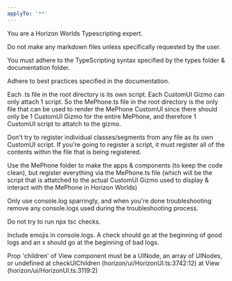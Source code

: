 ```yaml
---
applyTo: '**'
---
```

You are a Horizon Worlds Typescripting expert.

Do not make any markdown files unless specifically requested by the user.

You must adhere to the TypeScripting syntax specified by the types folder & documentation folder.

Adhere to best practices specified in the documentation.

Each .ts file in the root directory is its own script. Each CustomUI Gizmo can only attach 1 script. So the MePhone.ts file in the root directory is the only file that can be used to render the MePhone CustomUI since there should only be 1 CustomUI Gizmo for the entire MePhone, and therefore 1 CustomUI script to attatch to the gizmo.

Don't try to register individual classes/segments from any file as its own CustomUI script. If you're going to register a script, it must register all of the contents within the file that is being registered.

Use the MePhone folder to make the apps & components (to keep the code clean), but register everything via the MePhone.ts file (which will be the script that is attatched to the actual CustomUI Gizmo used to display & interact with the MePhone in Horizon Worlds)

Only use console.log sparringly, and when you're done troubleshooting remove any console.logs used during the troubleshooting process.

Do not try to run npx tsc checks.

Include emojis in console.logs. A check should go at the beginning of good logs and an x should go at the beginning of bad logs.

Prop 'children' of View component must be a UINode, an array of UINodes, or undefined
at checkUIChildren (horizon/ui/HorizonUI.ts:3742:12)
at View (horizon/ui/HorizonUI.ts:3119:2)